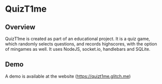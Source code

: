 # QuizT1me

## Overview

QuizT1me is created as part of an educational project. It is a quiz game, which randomly selects questions, and records highscores, with the option of mingames as well. It uses NodeJS, socket.io, handlebars and SQLite.

## Demo

A demo is available at the website (https://quizt1me.glitch.me)
